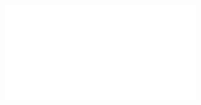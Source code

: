 [![Header](https://raw.githubusercontent.com/peddiashrith/peddiashrith/master/header.svg)](https://github.com/peddiashrith/peddiashrith)
